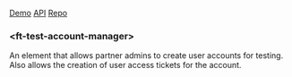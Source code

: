 [Demo](https://filethis.github.io/ft-test-account-manager/components/ft-test-account-manager/demo/)    [API](https://filethis.github.io/ft-test-account-manager/components/ft-test-account-manager/)    [Repo](https://github.com/filethis/ft-test-account-manager)

### \<ft-test-account-manager\>

An element that allows partner admins to create user accounts for testing. Also allows the creation of user access tickets for the account.